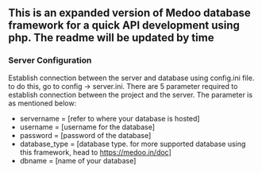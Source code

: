## This is an expanded version of Medoo database framework for a quick API development using php. The readme will be updated by time


### Server Configuration
Establish connection between the server and database using config.ini file. to do this, go to config -> server.ini. There are 5 parameter required to establish connection between the project and the server. The parameter is as mentioned below:

- servername = [refer to where your database is hosted]
- username = [username for the database]
- password = [password of the database]
- database_type = [database type. for more supported database using this framework, head to https://medoo.in/doc]
- dbname = [name of your database]




